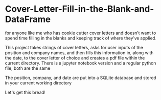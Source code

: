 # Cover-Letter-Fill-in-the-Blank-and-DataFrame
for anyone like me who has cookie cutter cover letters and doesn't want to spend time filling in the blanks and keeping track of where they've applied.

This project takes strings of cover letters, asks for user inputs of the position and company names, and then fills this information in, along with the date, to the cover letter of choice and creates a pdf file within the current directory. There is a jupyter notebook version and a regular python file, both are the same

The position, company, and date are put into a SQLite database and stored in your current working directory

Let's get this bread!
